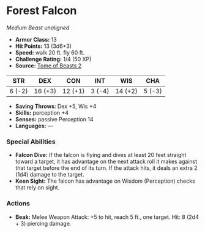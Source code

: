 # Forest Falcon

*Medium* *Beast* *unaligned*

- **Armor Class:** 13
- **Hit Points:** 13 (3d6+3)
- **Speed:** walk 20 ft. fly 60 ft.
- **Challenge Rating:** 1/4 (50 XP)
- **Source:** [Tome of Beasts 2](https://koboldpress.com/kpstore/product/tome-of-beasts-2-for-5th-edition/)

| STR | DEX | CON | INT | WIS | CHA |
| --- | --- | --- | --- | --- | --- |
| 6 (-2) | 16 (+3) | 12 (+1) | 3 (-4) | 14 (+2) | 5 (-3) |

- **Saving Throws**: Dex +5, Wis +4
- **Skills:** perception +4
- **Senses:** passive Perception 14
- **Languages:** —
### Special Abilities
- **Falcon Dive:** If the falcon is flying and dives at least 20 feet straight toward a target, it has advantage on the next attack roll it makes against that target before the end of its turn. If the attack hits, it deals an extra 2 (1d4) damage to the target.
- **Keen Sight:** The falcon has advantage on Wisdom (Perception) checks that rely on sight.
### Actions
- **Beak:** Melee Weapon Attack: +5 to hit, reach 5 ft., one target. Hit: 8 (2d4 + 3) piercing damage.
